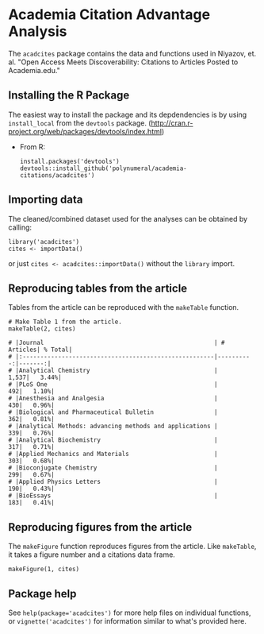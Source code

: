 # Academia Citation Advantage Analysis

The `acadcites` package contains the data and functions used in Niyazov, et. al. "Open Access Meets Discoverability: Citations to Articles Posted to Academia.edu."

## Installing the R Package
The easiest way to install the package and its depdendencies is by using `install_local` from the `devtools` package. (http://cran.r-project.org/web/packages/devtools/index.html)

- From R:

   ```{R}
   install.packages('devtools') 
   devtools::install_github('polynumeral/academia-citations/acadcites')
   ```

## Importing data
The cleaned/combined dataset used for the analyses can be obtained by calling:

```{R}
library('acadcites')
cites <- importData()
```

or just `cites <- acadcites::importData()` without the `library` import.

## Reproducing tables from the article

Tables from the article can be reproduced with the `makeTable` function.

```{R}
# Make Table 1 from the article.
makeTable(2, cites)

# |Journal                                                | # Articles| % Total|
# |:------------------------------------------------------|----------:|-------:|
# |Analytical Chemistry                                   |      1,537|   3.44%|
# |PLoS One                                               |        492|   1.10%|
# |Anesthesia and Analgesia                               |        430|   0.96%|
# |Biological and Pharmaceutical Bulletin                 |        362|   0.81%|
# |Analytical Methods: advancing methods and applications |        339|   0.76%|
# |Analytical Biochemistry                                |        317|   0.71%|
# |Applied Mechanics and Materials                        |        303|   0.68%|
# |Bioconjugate Chemistry                                 |        299|   0.67%|
# |Applied Physics Letters                                |        190|   0.43%|
# |BioEssays                                              |        183|   0.41%|
```


## Reproducing figures from the article
The `makeFigure` function reproduces figures from the article. Like `makeTable`,
it takes a figure number and a citations data frame.

```{r}
makeFigure(1, cites)
```


## Package help

See `help(package='acadcites')` for more help files on individual functions, or
`vignette('acadcites')` for information similar to what's provided here.
